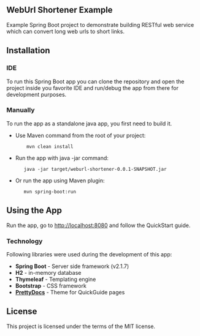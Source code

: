 ## WebUrl Shortener Example ##

Example Spring Boot project to demonstrate building RESTful web service which can convert long web urls to short links.

## Installation

### IDE

To run this Spring Boot app you can clone the repository and open the project inside you favorite IDE and run/debug the app from there for development purposes.

### Manually

To run the app as a standalone java app, you first need to build it.

 - Use Maven command from the root of your project:

	```
		mvn clean install
	```

 - Run the app with java -jar command:
 
	 ```
	 	java -jar target/weburl-shortener-0.0.1-SNAPSHOT.jar
	 ```

  - Or run the app using Maven plugin:
 
	 ```
	 	mvn spring-boot:run
	 ```

## Using the App

Run the app, go to [http://localhost:8080](http://localhost:8080) and follow the QuickStart guide.

### Technology ##
Following libraries were used during the development of this app:

- **Spring Boot** - Server side framework (v2.1.7)
- **H2** - in-memory database 
- **Thymeleaf** - Templating engine
- **Bootstrap** - CSS framework
- **[PrettyDocs](https://github.com/xriley/PrettyDocs-Theme)** - Theme for QuickGuide pages

## License ##
This project is licensed under the terms of the MIT license.


